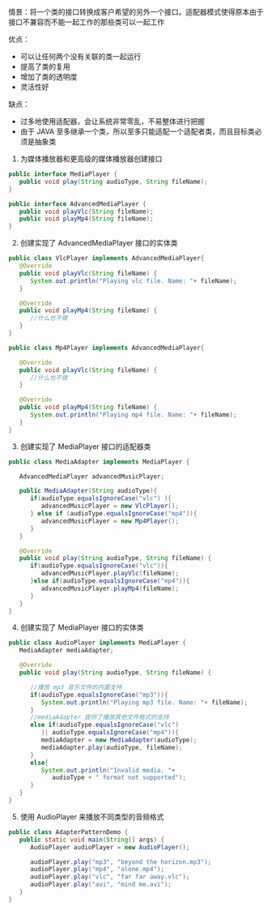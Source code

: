 情景：将一个类的接口转换成客户希望的另外一个接口。适配器模式使得原本由于接口不兼容而不能一起工作的那些类可以一起工作  

优点：  
- 可以让任何两个没有关联的类一起运行
- 提高了类的复用
- 增加了类的透明度 
- 灵活性好

缺点：
- 过多地使用适配器，会让系统非常零乱，不易整体进行把握
- 由于 JAVA 至多继承一个类，所以至多只能适配一个适配者类，而且目标类必须是抽象类  

1. 为媒体播放器和更高级的媒体播放器创建接口
```java  
public interface MediaPlayer {
   public void play(String audioType, String fileName);
}  

public interface AdvancedMediaPlayer {    
   public void playVlc(String fileName);
   public void playMp4(String fileName);
}  
```  
  
2. 创建实现了 AdvancedMediaPlayer 接口的实体类  
```java  
public class VlcPlayer implements AdvancedMediaPlayer{
   @Override
   public void playVlc(String fileName) {
      System.out.println("Playing vlc file. Name: "+ fileName);        
   }

   @Override
   public void playMp4(String fileName) {
      //什么也不做
   }
}  

public class Mp4Player implements AdvancedMediaPlayer{

   @Override
   public void playVlc(String fileName) {
      //什么也不做
   }

   @Override
   public void playMp4(String fileName) {
      System.out.println("Playing mp4 file. Name: "+ fileName);        
   }
}  
```

3. 创建实现了 MediaPlayer 接口的适配器类  
```java  
public class MediaAdapter implements MediaPlayer {

   AdvancedMediaPlayer advancedMusicPlayer;

   public MediaAdapter(String audioType){
      if(audioType.equalsIgnoreCase("vlc") ){
         advancedMusicPlayer = new VlcPlayer();            
      } else if (audioType.equalsIgnoreCase("mp4")){
         advancedMusicPlayer = new Mp4Player();
      }    
   }

   @Override
   public void play(String audioType, String fileName) {
      if(audioType.equalsIgnoreCase("vlc")){
         advancedMusicPlayer.playVlc(fileName);
      }else if(audioType.equalsIgnoreCase("mp4")){
         advancedMusicPlayer.playMp4(fileName);
      }
   }
}  
```  

4. 创建实现了 MediaPlayer 接口的实体类  
```java  
public class AudioPlayer implements MediaPlayer {
   MediaAdapter mediaAdapter; 

   @Override
   public void play(String audioType, String fileName) {        

      //播放 mp3 音乐文件的内置支持
      if(audioType.equalsIgnoreCase("mp3")){
         System.out.println("Playing mp3 file. Name: "+ fileName);            
      } 
      //mediaAdapter 提供了播放其他文件格式的支持
      else if(audioType.equalsIgnoreCase("vlc") 
         || audioType.equalsIgnoreCase("mp4")){
         mediaAdapter = new MediaAdapter(audioType);
         mediaAdapter.play(audioType, fileName);
      }
      else{
         System.out.println("Invalid media. "+
            audioType + " format not supported");
      }
   }   
}  
```

5. 使用 AudioPlayer 来播放不同类型的音频格式  
```java  
public class AdapterPatternDemo {
   public static void main(String[] args) {
      AudioPlayer audioPlayer = new AudioPlayer();

      audioPlayer.play("mp3", "beyond the horizon.mp3");
      audioPlayer.play("mp4", "alone.mp4");
      audioPlayer.play("vlc", "far far away.vlc");
      audioPlayer.play("avi", "mind me.avi");
   }
}  
```
